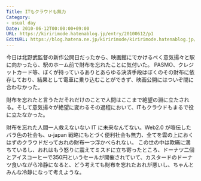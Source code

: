 ```yaml
---
Title: ITもクラウドも無力
Category:
- usual day
Date: 2010-06-12T00:00:00+09:00
URL: https://kiririmode.hatenablog.jp/entry/20100612/p1
EditURL: https://blog.hatena.ne.jp/kiririmode/kiririmode.hatenablog.jp/atom/entry/8454420450078211790
---
```



今日は北野武監督の新作公開日だったから、映画館にでかけるべく意気揚々と駅に向かったら、駅のホーム前で財布を忘れたことに気付いた。
PASMO、クレジットカード等、ぼくが持っているありとあらゆる決済手段はぼくのその財布に依存しており、結果として電車に乗り込むことができず、映画公開にはついぞ間に合わなかった。

財布を忘れたと言うただそれだけのことで人間はここまで絶望の淵に立たされる。そして意気揚々が絶望に変わるその過程において、ITもクラウドもまるで役に立たなかった。

財布を忘れた人間一人救えないない IT に未来なんてない。Web2.0 が喧伝したバラ色の社会も、u-japan 戦略にもとづく便利社会も無力、全てを雲の上におくはずのクラウドだっておれの財布一つ浮かべられない。
この世の中は欺瞞に満ちているし、おれはもう怒りに震えてミスドに立ち寄ったところ、ドーナツ二個とアイスコーヒーで350円というセールが開催されていて、カスタードのドーナツ食いながら冷静になると、どう考えても財布を忘れたおれが悪いし、ちゃんとみんな冷静になって考えような。
